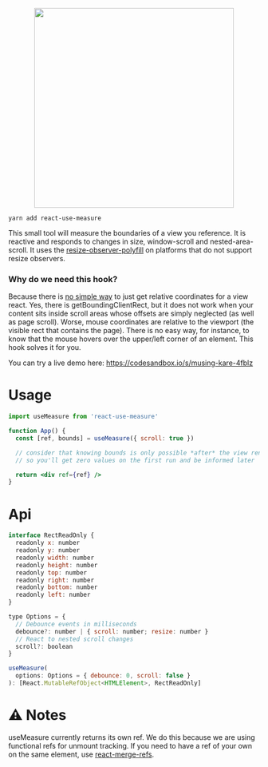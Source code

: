 <p align="center">
  <img height="400" src="https://i.imgur.com/dNTitwr.jpg" />
</p>

    yarn add react-use-measure

This small tool will measure the boundaries of a view you reference. It is reactive and responds to changes in size, window-scroll and nested-area-scroll. It uses the [resize-observer-polyfill](https://github.com/que-etc/resize-observer-polyfill) on platforms that do not support resize observers.

### Why do we need this hook?

Because there is [no simple way](https://stackoverflow.com/questions/442404/retrieve-the-position-x-y-of-an-html-element) to just get relative coordinates for a view react. Yes, there is getBoundingClientRect, but it does not work when your content sits inside scroll areas whose offsets are simply neglected (as well as page scroll). Worse, mouse coordinates are relative to the viewport (the visible rect that contains the page). There is no easy way, for instance, to know that the mouse hovers over the upper/left corner of an element. This hook solves it for you.

You can try a live demo here: https://codesandbox.io/s/musing-kare-4fblz

# Usage

```jsx
import useMeasure from 'react-use-measure'

function App() {
  const [ref, bounds] = useMeasure({ scroll: true })

  // consider that knowing bounds is only possible *after* the view renders
  // so you'll get zero values on the first run and be informed later

  return <div ref={ref} />
}
```

# Api

```jsx
interface RectReadOnly {
  readonly x: number
  readonly y: number
  readonly width: number
  readonly height: number
  readonly top: number
  readonly right: number
  readonly bottom: number
  readonly left: number
}

type Options = {
  // Debounce events in milliseconds
  debounce?: number | { scroll: number; resize: number }
  // React to nested scroll changes
  scroll?: boolean
}

useMeasure(
  options: Options = { debounce: 0, scroll: false }
): [React.MutableRefObject<HTMLElement>, RectReadOnly]
```

# ⚠️ Notes

useMeasure currently returns its own ref. We do this because we are using functional refs for unmount tracking. If you need to have a ref of your own on the same element, use [react-merge-refs](https://github.com/smooth-code/react-merge-refs).

